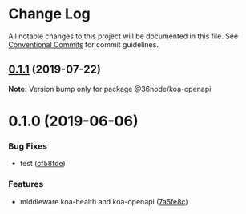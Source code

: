 # Change Log

All notable changes to this project will be documented in this file.
See [Conventional Commits](https://conventionalcommits.org) for commit guidelines.

## [0.1.1](https://github.com/36node/sketch/compare/@36node/koa-openapi@0.1.0...@36node/koa-openapi@0.1.1) (2019-07-22)

**Note:** Version bump only for package @36node/koa-openapi





# 0.1.0 (2019-06-06)


### Bug Fixes

* test ([cf58fde](https://github.com/36node/sketch/commit/cf58fde))


### Features

* middleware koa-health and koa-openapi ([7a5fe8c](https://github.com/36node/sketch/commit/7a5fe8c))
